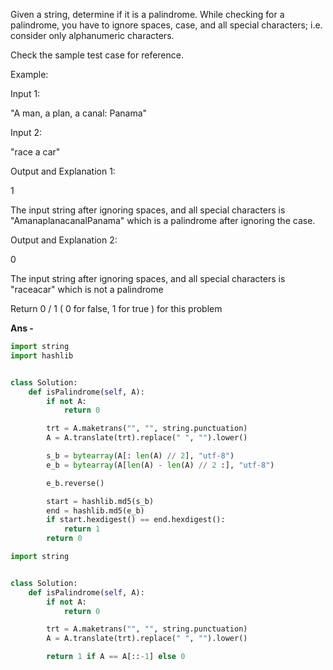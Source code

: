 Given a string, determine if it is a palindrome. While checking for a palindrome, you have to ignore spaces, case, and all special characters; i.e. consider only alphanumeric characters.

Check the sample test case for reference.

Example:

Input 1:

"A man, a plan, a canal: Panama"

Input 2:

"race a car"

Output and Explanation 1:

1

The input string after ignoring spaces, and all special characters is "AmanaplanacanalPanama" which is a palindrome after ignoring the case.

Output and Explanation 2:

0

The input string after ignoring spaces, and all special characters is "raceacar" which is not a palindrome

Return 0 / 1 ( 0 for false, 1 for true ) for this problem

<b> Ans - </b>

```python
import string
import hashlib


class Solution:
    def isPalindrome(self, A):
        if not A:
            return 0

        trt = A.maketrans("", "", string.punctuation)
        A = A.translate(trt).replace(" ", "").lower()

        s_b = bytearray(A[: len(A) // 2], "utf-8")
        e_b = bytearray(A[len(A) - len(A) // 2 :], "utf-8")

        e_b.reverse()

        start = hashlib.md5(s_b)
        end = hashlib.md5(e_b)
        if start.hexdigest() == end.hexdigest():
            return 1
        return 0
```

```python
import string


class Solution:
    def isPalindrome(self, A):
        if not A:
            return 0

        trt = A.maketrans("", "", string.punctuation)
        A = A.translate(trt).replace(" ", "").lower()

        return 1 if A == A[::-1] else 0
```
